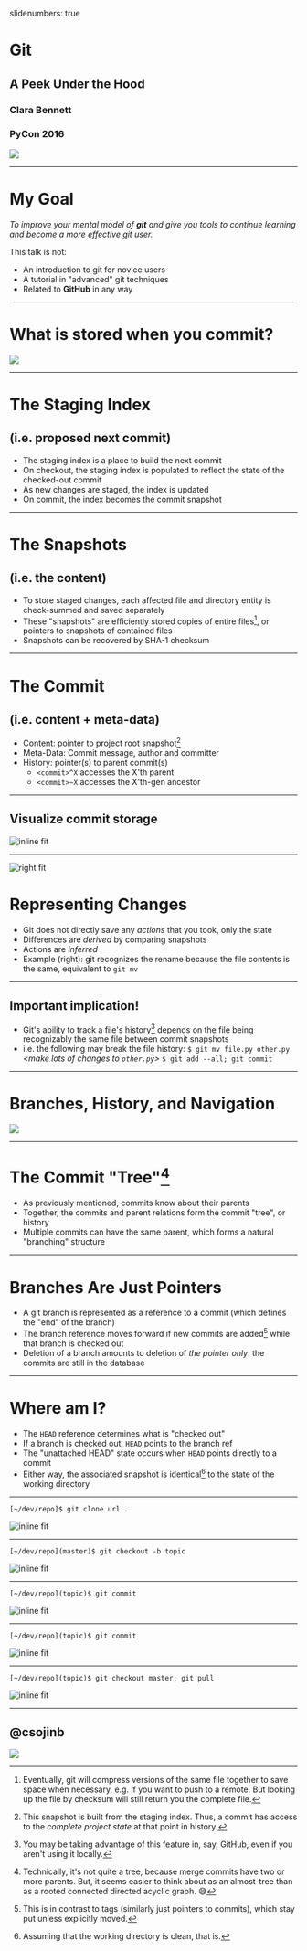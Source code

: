 slidenumbers: true

# Git
## A Peek Under the Hood

### Clara Bennett
### PyCon 2016

![](images/vasa.jpg)

---
# My Goal

_To improve your mental model of **git** and give you tools to continue learning and become a more effective git user._


This talk is not:

* An introduction to git for novice users
* A tutorial in "advanced" git techniques
* Related to **GitHub** in any way

---

# What is stored when you commit?

![](images/dunes.jpg)

---
# The Staging Index
## (i.e. proposed next commit)

* The staging index is a place to build the next commit
* On checkout, the staging index is populated to reflect the state of the checked-out commit
* As new changes are staged, the index is updated
* On commit, the index becomes the commit snapshot

---
# The Snapshots
## (i.e. the content)

* To store staged changes, each affected file and directory entity is check-summed and saved separately
* These "snapshots" are efficiently stored copies of entire files[^1], or pointers to snapshots of contained files
* Snapshots can be recovered by SHA-1 checksum

[^1]: Eventually, git will compress versions of the same file together to save space when necessary, e.g. if you want to push to a remote. But looking up the file by checksum will still return you the complete file.

---
# The Commit
## (i.e. content + meta-data)

* Content: pointer to project root snapshot[^2]
* Meta-Data: Commit message, author and committer
* History: pointer(s) to parent commit(s)
    - `<commit>^X` accesses the X'th parent
    - `<commit>~X` accesses the X'th-gen ancestor

[^2]: This snapshot is built from the staging index. Thus, a commit has access to the _complete project state_ at that point in history.

---
## Visualize commit storage

![inline fit](images/two-commits.png)

---
![right fit](images/mv-example.png)

# Representing Changes

* Git does not directly save any _actions_ that you took, only the state
* Differences are _derived_ by comparing snapshots
* Actions are _inferred_
* Example (right): git recognizes the rename because the file contents is the same, equivalent to `git mv`

---
## Important implication!

* Git's ability to track a file's history[^3] depends on the file being recognizably the same file between commit snapshots
* i.e. the following may break the file history:
    `$ git mv file.py other.py`
    _<make lots of changes to `other.py`>_
    `$ git add --all; git commit`

[^3]: You may be taking advantage of this feature in, say, GitHub, even if you aren't using it locally.

---

# Branches, History, and Navigation

![](images/trees.jpg)

---
# The Commit "Tree"[^4]

* As previously mentioned, commits know about their parents
* Together, the commits and parent relations form the commit "tree", or history
* Multiple commits can have the same parent, which forms a natural "branching" structure

[^4]: Technically, it's not quite a tree, because merge commits have two or more parents. But, it seems easier to think about as an almost-tree than as a rooted connected directed acyclic graph. :sweat_smile:

---
# Branches Are Just Pointers

* A git branch is represented as a reference to a commit (which defines the "end" of the branch)
* The branch reference moves forward if new commits are added[^5] while that branch is checked out
* Deletion of a branch amounts to deletion of _the pointer only_: the commits are still in the database

[^5]: This is in contrast to tags (similarly just pointers to commits), which stay put unless explicitly moved.

---
# Where am I?

* The `HEAD` reference determines what is "checked out"
* If a branch is checked out, `HEAD` points to the branch ref
* The "unattached HEAD" state occurs when `HEAD` points directly to a commit
* Either way, the associated snapshot is identical[^6] to the state of the working directory

[^6]: Assuming that the working directory is clean, that is.

---
```
[~/dev/repo]$ git clone url .
```

![inline fit](images/branches1.png)

---
```
[~/dev/repo](master)$ git checkout -b topic
```

![inline fit](images/branches2.png)

---
```
[~/dev/repo](topic)$ git commit
```

![inline fit](images/branches3.png)

---
```
[~/dev/repo](topic)$ git commit
```

![inline fit](images/branches4.png)

---
```
[~/dev/repo](topic)$ git checkout master; git pull
```

![inline fit](images/branches5.png)

---
## @csojinb


![](images/young-clara-sunglasses.jpg)

